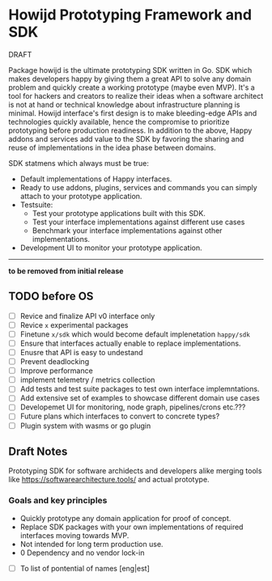 # Howijd Prototyping Framework and SDK

DRAFT

Package howijd is the ultimate prototyping SDK written in Go. SDK which makes developers happy by giving them a great API to solve any domain problem and quickly create a working prototype (maybe even MVP). It's a tool for hackers and creators to realize their ideas when a software architect is not at hand or technical knowledge about infrastructure planning is minimal.
Howijd interface's first design is to make bleeding-edge APIs and technologies quickly available, hence the compromise to prioritize prototyping before production readiness. In addition to the above, Happy addons and services add value to the SDK by favoring the sharing and reuse of implementations in the idea phase between domains.

SDK statmens which always must be true:

- Default implementations of Happy interfaces.
- Ready to use addons, plugins, services and commands you can simply attach to your prototype application.
- Testsuite:
  -  Test your prototype applications built with this SDK.
  -  Test your interface implementations against different use cases
  -  Benchmark your interface implementations against other implementations. 
- Development UI to monitor your prototype application.


---

**to be removed from initial release**

## TODO before OS

- [ ] Revice and finalize API v0 interface only
- [ ] Revice `x` experimental packages 
- [ ] Finetune `x/sdk` which would become default implenetation `happy/sdk`
- [ ] Ensure that interfaces actually enable to replace implementations.
- [ ] Enusre that API is easy to undestand
- [ ] Prevent deadlocking
- [ ] Improve performance
- [ ] implement telemetry / metrics collection
- [ ] Add tests and test suite packages to test own interface implemntations.
- [ ] Add extensive set of examples to showcase different domain use cases
- [ ] Developemet UI for monitoring, node graph, pipelines/crons etc.??? 
- [ ] Future plans which interfaces to convert to concrete types?
- [ ] Plugin system with wasms or go plugin

## Draft Notes

Prototyping SDK for software archidects and developers alike
merging tools like https://softwarearchitecture.tools/ and actual prototype.
### Goals and key principles

- Quickly prototype any domain application for proof of concept.
- Replace SDK packages with your own implementations of required interfaces moving towards MVP. 
- Not intended for long term production use.
- 0 Dependency and no vendor lock-in


- [ ] To list of pontential of names [eng|est]

